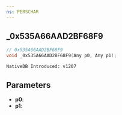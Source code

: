 ```yaml
---
ns: PERSCHAR
---
```

## _0x535A66AAD2BF68F9

```c
// 0x535A66AAD2BF68F9
void _0x535A66AAD2BF68F9(Any p0, Any p1);
```

```
NativeDB Introduced: v1207
```

## Parameters
* **p0**:
* **p1**:
